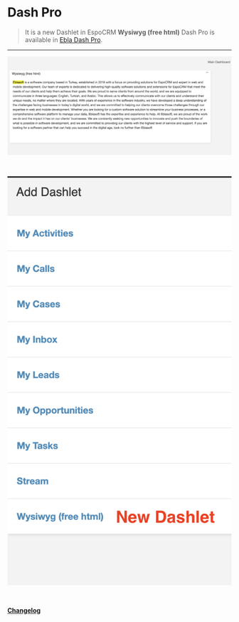 # Dash Pro <a href="https://www.eblasoft.com.tr/espocrm-extension-page/ebla-dash-pro" target="_blank" id="ext-version" data-id="64be3b2a63390fb0a"></a>

> It is a new Dashlet in EspoCRM **Wysiwyg  (free html)**
> Dash Pro is available in [Ebla Dash Pro](https://www.eblasoft.com.tr/espocrm-extension-page/dash-pro).

---

![Dash Pro](../../_static/images/extensions/dashlet-pro/dash-pro.png)

<br>

![Dash Pro](../../_static/images/extensions/dashlet-pro/dash-pro-op.png)


<br>

**<font color=gray> [Changelog](changelog.md) </font>**
